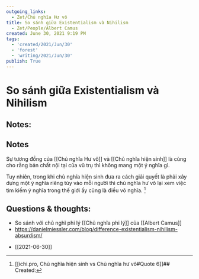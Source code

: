 ```yaml
---
outgoing_links:
  - Zet/Chủ nghĩa Hư vô
title: So sánh giữa Existentialism và Nihilism
  - Zet/People/Albert Camus
created: June 30, 2021 9:19 PM
tags:
  - 'created/2021/Jun/30'
  - 'forest'
  - 'writing/2021/Jun/30'
publish: True
---
```

# So sánh giữa Existentialism và Nihilism

## Notes:

## Notes
Sự tương đồng của [[Chủ nghĩa Hư vô]] và [[Chủ nghĩa hiện sinh]] là cùng cho rằng bản chất nội tại của vũ trụ thì không mang một ý nghĩa gì. 

Tuy nhiên, trong khi chủ nghĩa hiện sinh đưa ra cách giải quyết là phải xây dựng một ý nghĩa riêng tùy vào mỗi người thì chủ nghĩa hư vô lại xem việc tìm kiếm ý nghĩa trong thế giới ấy cũng là điều vô nghĩa. [^1]

## Questions & thoughts:
- So sánh với chủ nghĩ phi lý [[Chủ nghĩa phi lý]] của [[Albert Camus]]
- https://danielmiessler.com/blog/difference-existentialism-nihilism-absurdism/

[^1]:[[ichi.pro, Chủ nghĩa hiện sinh vs Chủ nghĩa hư vô#Quote 6]]## Created:
- [[2021-06-30]]
